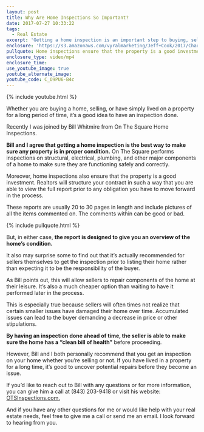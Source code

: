 ```yaml
---
layout: post
title: Why Are Home Inspections So Important?
date: 2017-07-27 10:33:22
tags:
  - Real Estate
excerpt: 'Getting a home inspection is an important step to buying, selling, and even maintaining your property.'
enclosure: 'https://s3.amazonaws.com/vyralmarketing/Jeff+Cook/2017/Charleston+Real+Estate+Agent-+Home+Inspections.mp4'
pullquote: Home inspections ensure that the property is a good investment.
enclosure_type: video/mp4
enclosure_time:
use_youtube_image: true
youtube_alternate_image:
youtube_code: C_O9PU6-B4c
---
```



{% include youtube.html %}

Whether you are buying a home, selling, or have simply lived on a property for a long period of time, it’s a good idea to have an inspection done.&nbsp;

Recently I was joined by Bill Whitmire from On The Square Home Inspections.

**Bill and I agree that getting a home inspection is the best way to make sure any property is in proper condition.** On The Square performs inspections on structural, electrical, plumbing, and other major components of a home to make sure they are functioning safely and correctly.&nbsp;

Moreover, home inspections also ensure that the property is a good investment. Realtors will structure your contract in such a way that you are able to view the full report prior to any obligation you have to move forward in the process.

These reports are usually 20 to 30 pages in length and include pictures of all the items commented on. The comments within can be good or bad.&nbsp;

{% include pullquote.html %}

But, in either case, **the report is designed to give you an overview of the home’s condition.**

It also may surprise some to find out that it’s actually recommended for sellers themselves to get the inspection prior to listing their home rather than expecting it to be the responsibility of the buyer.

As Bill points out, this will allow sellers to repair components of the home at their leisure. It’s also a much cheaper option than waiting to have it performed later in the process.

This is especially true because sellers will often times not realize that certain smaller issues have damaged their home over time. Accumulated issues can lead to the buyer demanding a decrease in price or other stipulations.&nbsp;

**By having an inspection done ahead of time, the seller is able to make sure the home has a “clean bill of health”** before proceeding.&nbsp;

However, Bill and I both personally recommend that you get an inspection on your home whether you’re selling or not. If you have lived in a property for a long time, it’s good to uncover potential repairs before they become an issue.

If you’d like to reach out to Bill with any questions or for more information, you can give him a call at (843) 203-9418 or visit his website: [OTSInspections.com.](http://otsinspections.com/)

And if you have any other questions for me or would like help with your real estate needs, feel free to give me a call or send me an email. I look forward to hearing from you.